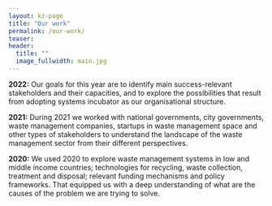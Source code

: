 ```yaml
---
layout: kz-page
title: "Our work"
permalink: /our-work/
teaser:
header:
  title: ""
  image_fullwidth: main.jpg
---
```


**2022:** Our goals for this year are to identify main success-relevant stakeholders and their capacities, and to explore the possibilities that result from adopting systems incubator as our organisational structure.

**2021:** During 2021 we worked with national governments, city governments, waste management companies, startups in waste management space and other types of stakeholders to understand the landscape of the waste management sector from their different perspectives. 

**2020:** We used 2020 to explore waste management systems in low and middle income countries; technologies for recycling, waste collection, treatment and disposal; relevant funding mechanisms and policy frameworks. That equipped us with a deep understanding of what are the causes of the problem we are trying to solve.
